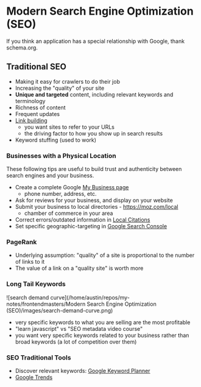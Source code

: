 # Modern Search Engine Optimization (SEO)

If you think an application has a special relationship with Google, thank schema.org.

## Traditional SEO

- Making it easy for crawlers to do their job
- Increasing the "quality" of your site
- **Unique and targeted** content, including relevant keywords and terminology
- Richness of content
- Frequent updates
- <u>Link building</u>
  - you want sites to refer to your URLs
  - the driving factor to how you show up in search results
- Keyword stuffing (used to work)

### Businesses with a Physical Location

These following tips are useful to build trust and authenticity between search engines and your business.

- Create a complete Google <u>My Business page</u>
  - phone number, address, etc.
- Ask for reviews for your business, and display on your website
- Submit your business to local directories - https://moz.com/local
  - chamber of commerce in your area
- Correct errors/outdated information in <u>Local Citations</u>
- Set specific geographic-targeting in <u>Google Search Console</u>

### PageRank

- Underlying assumption: "quality" of a site is proportional to the number of links to it
- The value of a link on a "quality site" is worth more

### Long Tail Keywords

![search demand curve](/home/austin/repos/my-notes/frontendmasters/Modern Search Engine Optimization (SEO)/images/search-demand-curve.png)

- very specific keywords to what you are selling are the most profitable
- "learn javascript" vs "SEO metadata video course"
- you want very specific keywords related to your business rather than broad keywords (a lot of competition over them)

### SEO Traditional Tools

- Discover relevant keywords: <u>Google Keyword Planner</u>
- <u>Google Trends</u>